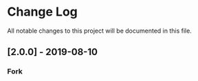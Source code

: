 # Change Log
All notable changes to this project will be documented in this file.


## [2.0.0] - 2019-08-10

### Fork
